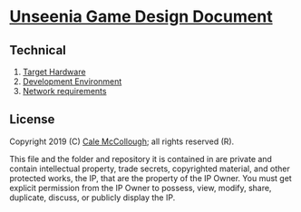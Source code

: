 # [Unseenia Game Design Document](../readme.md)

## Technical

1. [Target Hardware](./target_hardware.md)
2. [Development Environment](./development_environment.md)
3. [Network requirements](./network_requirments.md)

## License

Copyright 2019 (C) [Cale McCollough](https://calemccollough.github.io); all rights reserved (R).

This file and the folder and repository it is contained in are private and contain intellectual property, trade secrets, copyrighted material, and other protected works, the IP, that are the property of the IP Owner. You must get explicit permission from the IP Owner to possess, view, modify, share, duplicate, discuss, or publicly display the IP.
